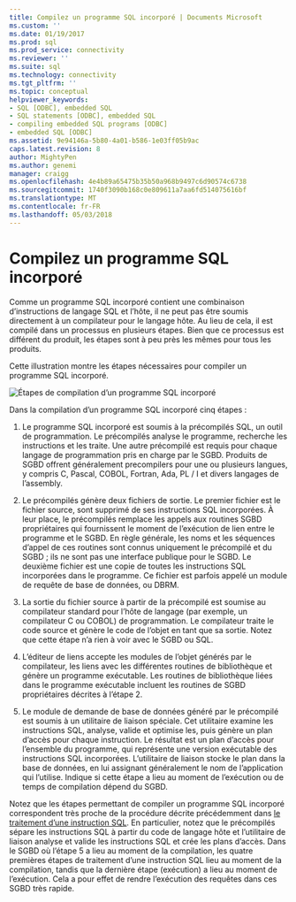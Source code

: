 ```yaml
---
title: Compilez un programme SQL incorporé | Documents Microsoft
ms.custom: ''
ms.date: 01/19/2017
ms.prod: sql
ms.prod_service: connectivity
ms.reviewer: ''
ms.suite: sql
ms.technology: connectivity
ms.tgt_pltfrm: ''
ms.topic: conceptual
helpviewer_keywords:
- SQL [ODBC], embedded SQL
- SQL statements [ODBC], embedded SQL
- compiling embedded SQL programs [ODBC]
- embedded SQL [ODBC]
ms.assetid: 9e94146a-5b80-4a01-b586-1e03ff05b9ac
caps.latest.revision: 8
author: MightyPen
ms.author: genemi
manager: craigg
ms.openlocfilehash: 4e4b89a65475b35b50a968b9497c6d90574c6738
ms.sourcegitcommit: 1740f3090b168c0e809611a7aa6fd514075616bf
ms.translationtype: MT
ms.contentlocale: fr-FR
ms.lasthandoff: 05/03/2018
---
```

# <a name="compiling-an-embedded-sql-program"></a>Compilez un programme SQL incorporé
Comme un programme SQL incorporé contient une combinaison d’instructions de langage SQL et l’hôte, il ne peut pas être soumis directement à un compilateur pour le langage hôte. Au lieu de cela, il est compilé dans un processus en plusieurs étapes. Bien que ce processus est différent du produit, les étapes sont à peu près les mêmes pour tous les produits.  
  
 Cette illustration montre les étapes nécessaires pour compiler un programme SQL incorporé.  
  
 ![Étapes de compilation d’un programme SQL incorporé](../../odbc/reference/media/pr02.gif "pr02")  
  
 Dans la compilation d’un programme SQL incorporé cinq étapes :  
  
1.  Le programme SQL incorporé est soumis à la précompilés SQL, un outil de programmation. Le précompilés analyse le programme, recherche les instructions et les traite. Une autre précompilé est requis pour chaque langage de programmation pris en charge par le SGBD. Produits de SGBD offrent généralement precompilers pour une ou plusieurs langues, y compris C, Pascal, COBOL, Fortran, Ada, PL / I et divers langages de l’assembly.  
  
2.  Le précompilés génère deux fichiers de sortie. Le premier fichier est le fichier source, sont supprimé de ses instructions SQL incorporées. À leur place, le précompilés remplace les appels aux routines SGBD propriétaires qui fournissent le moment de l’exécution de lien entre le programme et le SGBD. En règle générale, les noms et les séquences d’appel de ces routines sont connus uniquement le précompilé et du SGBD ; ils ne sont pas une interface publique pour le SGBD. Le deuxième fichier est une copie de toutes les instructions SQL incorporées dans le programme. Ce fichier est parfois appelé un module de requête de base de données, ou DBRM.  
  
3.  La sortie du fichier source à partir de la précompilé est soumise au compilateur standard pour l’hôte de langage (par exemple, un compilateur C ou COBOL) de programmation. Le compilateur traite le code source et génère le code de l’objet en tant que sa sortie. Notez que cette étape n’a rien à voir avec le SGBD ou SQL.  
  
4.  L’éditeur de liens accepte les modules de l’objet générés par le compilateur, les liens avec les différentes routines de bibliothèque et génère un programme exécutable. Les routines de bibliothèque liées dans le programme exécutable incluent les routines de SGBD propriétaires décrites à l’étape 2.  
  
5.  Le module de demande de base de données généré par le précompilé est soumis à un utilitaire de liaison spéciale. Cet utilitaire examine les instructions SQL, analyse, valide et optimise les, puis génère un plan d’accès pour chaque instruction. Le résultat est un plan d’accès pour l’ensemble du programme, qui représente une version exécutable des instructions SQL incorporées. L’utilitaire de liaison stocke le plan dans la base de données, en lui assignant généralement le nom de l’application qui l’utilise. Indique si cette étape a lieu au moment de l’exécution ou de temps de compilation dépend du SGBD.  
  
 Notez que les étapes permettant de compiler un programme SQL incorporé correspondent très proche de la procédure décrite précédemment dans [le traitement d’une instruction SQL](../../odbc/reference/processing-a-sql-statement.md). En particulier, notez que le précompilés sépare les instructions SQL à partir du code de langage hôte et l’utilitaire de liaison analyse et valide les instructions SQL et crée les plans d’accès. Dans le SGBD où l’étape 5 a lieu au moment de la compilation, les quatre premières étapes de traitement d’une instruction SQL lieu au moment de la compilation, tandis que la dernière étape (exécution) a lieu au moment de l’exécution. Cela a pour effet de rendre l’exécution des requêtes dans ces SGBD très rapide.
